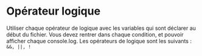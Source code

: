 # Opérateur logique

Utiliser chaque opérateur de logique avec les variables qui sont déclarer au début du fichier.
Vous devez rentrer dans chaque condition, et pouvoir afficher chaque console.log.
Les opérateurs de logique sont les suivants : `&&, ||, !`

